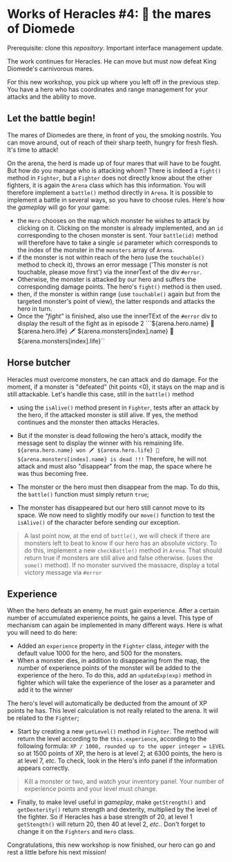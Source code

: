 # Works of Heracles #4: 🐴 the mares of Diomede

Prerequisite: clone this *repository*. Important interface management update.

The work continues for Heracles. He can move but must now defeat King Diomede's carnivorous mares.

For this new workshop, you pick up where you left off in the previous step. You have a hero who has coordinates and range management for your attacks and the ability to move.

## Let the battle begin!

The mares of Diomedes are there, in front of you, the smoking nostrils. You can move around, out of reach of their sharp teeth, hungry for fresh flesh. It's time to attack!

On the arena, the herd is made up of four mares that will have to be fought. But how do you manage who is attacking whom? There is indeed a `fight()` method in `Fighter`, but a `Fighter` does not directly know about the other fighters, it is again the `Arena` class which has this information. You will therefore implement a `battle()` method directly in `Arena`. It is possible to implement a battle in several ways, so you have to choose rules. Here's how the *gameplay* will go for your game:
- the `Hero` chooses on the map which monster he wishes to attack by clicking on it. Clicking on the monster is already implemented, and an `id` corresponding to the chosen monster is sent. Your `battle(id)` method will therefore have to take a single `id` parameter which corresponds to the index of the monster in the `monsters` array of `Arena`.
- if the monster is not within reach of the hero (use the `touchable()` method to check it), throws an error message ('This monster is not touchable, please move first') via the innerText of the div `#error`.
- Otherwise, the monster is attacked by our hero and suffers the corresponding damage points. The hero's `fight()` method is then used.
- then, if the monster is within range (use `touchable()` again but from the targeted monster's point of view), the latter responds and attacks the hero in turn.
- Once the *"fight"* is finished, also use the innerTExt of the `#error` div to display the result of the fight as in episode 2
```${arena.hero.name} 💙 ${arena.hero.life} 🗡️ ${arena.monsters[index].name} 💙 ${arena.monsters[index].life}``

## Horse butcher

Heracles must overcome monsters, he can attack and do damage. For the moment, if a monster is "defeated" (hit points <0), it stays on the map and is still attackable. Let's handle this case, still in the `battle()` method
- using the `isAlive()` method present in `Fighter`, tests after an attack by the hero, if the attacked monster is still alive. If yes, the method continues and the monster then attacks Heracles.
- But if the monster is dead following the hero's attack, modify the message sent to display the winner with his remaining life.
``` ${arena.hero.name} won 🗡️ ${arena.hero.life} 💙 ${arena.monsters[index].name} is dead !!!```
Therefore, he will not attack and must also "disappear" from the map, the space where he was thus becoming free.

- The monster or the hero must then disappear from the map. To do this, the `battle()` function must simply return `true`;

- The monster has disappeared but our hero still cannot move to its space. We now need to slightly modify our `move()` function to test the `isAlive()` of the character before sending our exception.

> A last point now, at the end of `battle()`, we will check if there are monsters left to beat to know if our hero has an absolute victory. To do this, implement a new `checkBattle()` method in `Arena`. That should return true if monsters are still alive and false otherwise. (uses the `some()` method). If no monster survived the massacre, display a total victory message via `#error`

## Experience

When the hero defeats an enemy, he must gain experience. After a certain number of accumulated experience points, he gains a level. This type of mechanism can again be implemented in many different ways. Here is what you will need to do here:
- Added an `experience` property in the `Fighter` class, *integer* with the default value 1000 for the hero, and 500 for the monsters.
- When a monster dies, in addition to disappearing from the map, the number of experience points of the monster will be added to the experience of the hero. To do this, add an `updateExp(exp)` method in fighter which will take the experience of the loser as a parameter and add it to the winner

The hero's level will automatically be deducted from the amount of XP points he has. This level calculation is not really related to the arena. It wiil be related to the `Fighter`;
- Start by creating a new `getLevel()` method in `Fighter`. The method will return the level according to the `this.experience`, according to the following formula: `XP / 1000, rounded up to the upper integer = LEVEL ` so at 1500 points of XP, the hero is at level 2; at 6300 points, the hero is at level 7, *etc*.
To check, look in the Hero's info panel if the information appears correctly.

> Kill a monster or two, and watch your inventory panel. Your number of experience points and your level must change.

- Finally, to make level useful in *gameplay*, make `getStrength()` and `getDexterity()` return strength and dexterity, multiplied by the level of the fighter. So if Heracles has a base strength of 20, at level 1 `getStength()` will return 20, then 40 at level 2, *etc.*. Don't forget to change it on the `Fighters` and `Hero` class.

Congratulations, this new workshop is now finished, our hero can go and rest a little before his next mission!
